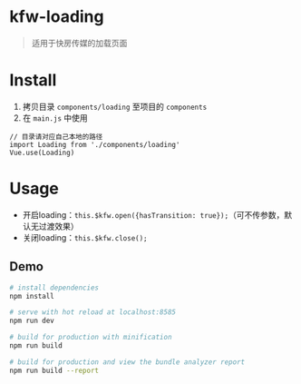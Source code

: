 # kfw-loading

> 适用于快房传媒的加载页面

# Install
1. 拷贝目录 `components/loading` 至项目的 `components`
2. 在 `main.js` 中使用
```
// 目录请对应自己本地的路径
import Loading from './components/loading'
Vue.use(Loading)
```

# Usage
- 开启loading：`this.$kfw.open({hasTransition: true});`（可不传参数，默认无过渡效果）
- 关闭loading：`this.$kfw.close();`


## Demo

``` bash
# install dependencies
npm install

# serve with hot reload at localhost:8585
npm run dev

# build for production with minification
npm run build

# build for production and view the bundle analyzer report
npm run build --report
```
